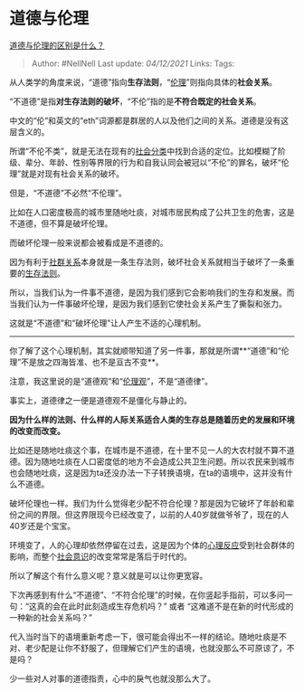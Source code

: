 # 道德与伦理
[道德与伦理的区别是什么？](https://www.zhihu.com/question/19877371/answer/2252442746)

> Author: #NellNell 
Last update: *04/12/2021* 
Links:
Tags:  
  

从人类学的角度来说，“道德”指向**生存法则**，“[伦理](https://www.zhihu.com/search?q=%E4%BC%A6%E7%90%86&search_source=Entity&hybrid_search_source=Entity&hybrid_search_extra=%7B%22sourceType%22%3A%22answer%22%2C%22sourceId%22%3A2252442746%7D)”则指向具体的**社会关系**。

“不道德”是指**对生存法则的破坏**，“不伦”指的是**不符合既定的社会关系**。

中文的“伦”和英文的“eth”词源都是群居的人以及他们之间的关系。道德是没有这层含义的。

所谓“不伦不类”，就是无法在现有的[社会分类](https://www.zhihu.com/search?q=%E7%A4%BE%E4%BC%9A%E5%88%86%E7%B1%BB&search_source=Entity&hybrid_search_source=Entity&hybrid_search_extra=%7B%22sourceType%22%3A%22answer%22%2C%22sourceId%22%3A2252442746%7D)中找到合适的定位。比如模糊了阶级、辈分、年龄、性别等界限的行为和自我认同会被冠以“不伦”的罪名，破坏“伦理”就是对现有社会关系的破坏。

但是，“不道德”不必然“不伦理”。

比如在人口密度极高的城市里随地吐痰，对城市居民构成了公共卫生的危害，这是不道德，但不算是破坏伦理。

而破坏伦理一般来说都会被看成是不道德的。

因为有利于[社群关系](https://www.zhihu.com/search?q=%E7%A4%BE%E7%BE%A4%E5%85%B3%E7%B3%BB&search_source=Entity&hybrid_search_source=Entity&hybrid_search_extra=%7B%22sourceType%22%3A%22answer%22%2C%22sourceId%22%3A2252442746%7D)本身就是一条生存法则，破坏社会关系就相当于破坏了一条重要的[生存法则](https://www.zhihu.com/search?q=%E7%94%9F%E5%AD%98%E6%B3%95%E5%88%99&search_source=Entity&hybrid_search_source=Entity&hybrid_search_extra=%7B%22sourceType%22%3A%22answer%22%2C%22sourceId%22%3A2252442746%7D)。

所以，当我们认为一件事不道德，是因为我们感到它会影响我们的生存和发展。而当我们认为一件事破坏伦理，是因为我们感到它使社会关系产生了撕裂和张力。

这就是“不道德”和“破坏伦理”让人产生不适的心理机制。

---

你了解了这个心理机制，其实就顺带知道了另一件事，那就是所谓**“道德”和“伦理”不是放之四海皆准、也不是亘古不变**。

注意，我这里说的是“道德观”和“[伦理观](https://www.zhihu.com/search?q=%E4%BC%A6%E7%90%86%E8%A7%82&search_source=Entity&hybrid_search_source=Entity&hybrid_search_extra=%7B%22sourceType%22%3A%22answer%22%2C%22sourceId%22%3A2252442746%7D)”，不是“道德律”。

事实上，道德律之一便是道德观不是僵化与静止的。

**因为什么样的法则、什么样的人际关系适合人类的生存总是随着历史的发展和环境的改变而改变。**

比如还是随地吐痰这个事，在城市是不道德，在十里不见一人的大农村就不算不道德。因为随地吐痰在人口密度低的地方不会造成公共卫生问题。所以农民来到城市也会随地吐痰，这是因为ta还没办法一下子转换语境，在ta的语境中，这并没有什么不道德。

破坏伦理也一样。我们为什么觉得老少配不符合伦理？那是因为它破坏了年龄和辈份之间的界限。但这界限现今已经改变了，以前的人40岁就做爷爷了，现在的人40岁还是个宝宝。

环境变了，人的心理却依然停留在过去，这是因为个体的[心理反应](https://www.zhihu.com/search?q=%E5%BF%83%E7%90%86%E5%8F%8D%E5%BA%94&search_source=Entity&hybrid_search_source=Entity&hybrid_search_extra=%7B%22sourceType%22%3A%22answer%22%2C%22sourceId%22%3A2252442746%7D)受到社会群体的影响，而整个[社会意识](https://www.zhihu.com/search?q=%E7%A4%BE%E4%BC%9A%E6%84%8F%E8%AF%86&search_source=Entity&hybrid_search_source=Entity&hybrid_search_extra=%7B%22sourceType%22%3A%22answer%22%2C%22sourceId%22%3A2252442746%7D)的改变常常是落后于时代的。

所以了解这个有什么意义呢？意义就是可以让你更宽容。

下次再感到有什么“不道德”、“不符合伦理”的时候，在你竖起手指前，可以多问一句：“这真的会在此时此刻造成生存危机吗？” 或者 “这难道不是在新的时代形成的一种新的社会关系吗？”

代入当时当下的语境重新考虑一下，很可能会得出不一样的结论。随地吐痰是不对、老少配是让你不舒服了，但理解它们产生的语境，也就没那么不可原谅了，不是吗？

少一些对人对事的道德指责，心中的戾气也就没那么大了。